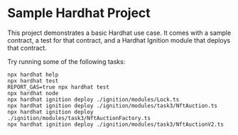 # Sample Hardhat Project

This project demonstrates a basic Hardhat use case. It comes with a sample contract, a test for that contract, and a Hardhat Ignition module that deploys that contract.

Try running some of the following tasks:

```shell
npx hardhat help
npx hardhat test
REPORT_GAS=true npx hardhat test
npx hardhat node
npx hardhat ignition deploy ./ignition/modules/Lock.ts
npx hardhat ignition deploy ./ignition/modules/task3/NftAuction.ts
npx hardhat ignition deploy ./ignition/modules/task3/NftAuctionFactory.ts
npx hardhat ignition deploy ./ignition/modules/task3/NftAuctionV2.ts

```
